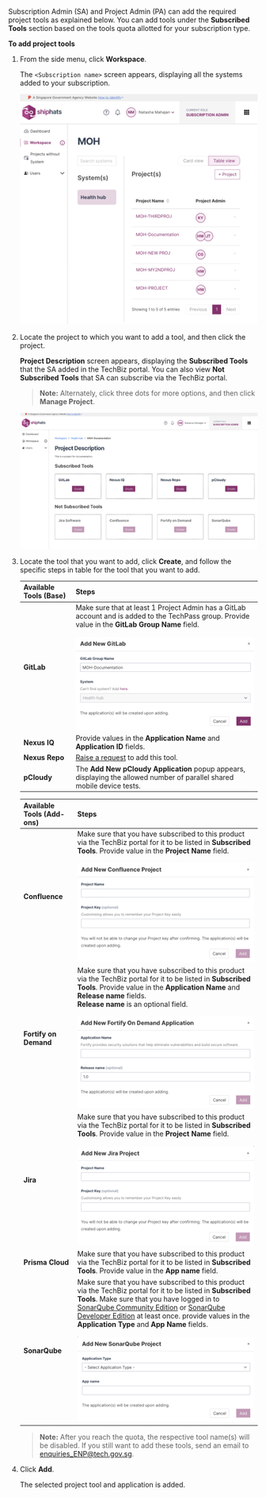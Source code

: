 Subscription Admin (SA) and Project Admin (PA) can add the required project tools as explained below. You can add tools under the **Subscribed Tools** section based on the tools quota allotted for your subscription type. 

**To add project tools**

1. From the side menu, click **Workspace**.
    
    The `<Subscription name>` screen appears, displaying all the systems added to your subscription.

    ![view systems](./images/view-systems.png)

1. Locate the project to which you want to add a tool, and then click the project.

    **Project Description** screen appears, displaying the **Subscribed Tools** that the SA added in the TechBiz portal. You can also view **Not Subscribed Tools** that SA can subscribe via the TechBiz portal.

    > **Note:** Alternately, click three dots for more options, and then click **Manage Project**.

    ![Project description](./images/project-description.png)

1. Locate the tool that you want to add, click **Create**, and follow the specific steps in table for the tool that you want to add.

    |Available Tools (Base)|Steps|
    |---|---|
    |**GitLab**|Make sure that at least 1 Project Admin has a GitLab account and is added to the TechPass group. Provide value in the **GitLab Group Name** field. <!--<br>If you cannot find your system in the drop-down list, follow the steps to [Declare a DGP System](declare-dgp-systems).--> <br><br>![Add GitLab](./images/tool-gitlab-add-new.png)
    |**Nexus IQ**|Provide values in the **Application Name** and **Application ID** fields.|
    |**Nexus Repo**|[Raise a request](https://docs.developer.tech.gov.sg/docs/ship-hats-support/raise-service-request/) to add this tool.
    |**pCloudy**|The **Add New pCloudy Application** popup appears, displaying the allowed number of parallel shared mobile device tests.|

    |Available Tools (Add-ons)|Steps|
    |---|---|
    |**Confluence**|Make sure that you have subscribed to this product via the TechBiz portal for it to be listed in **Subscribed Tools**. Provide value in the **Project Name** field. <br><br>![](./images/tool-confluence-add-new.png)
    |**Fortify on Demand**| Make sure that you have subscribed to this product via the TechBiz portal for it to be listed in **Subscribed Tools**. Provide value in the **Application Name** and **Release name** fields.<br>**Release name** is an optional field.<br><br> ![](./images/tool-fod-add-new.png)   
    |**Jira**|Make sure that you have subscribed to this product via the TechBiz portal for it to be listed in **Subscribed Tools**. Provide value in the **Project Name** field.<br><br>![](./images/tool-jira-add-new.png)
    |**Prisma Cloud**|Make sure that you have subscribed to this product via the TechBiz portal for it to be listed in **Subscribed Tools**. Provide value in the **App name** field.|
    |**SonarQube**|Make sure that you have subscribed to this product via the TechBiz portal for it to be listed in **Subscribed Tools**. Make sure that you have logged in to [SonarQube Community Edition](https://sonar.hats.stack.gov.sg/sonar) or [SonarQube Developer Edition](https://sonar1.hats.stack.gov.sg/sonar) at least once. provide values in the **Application Type** and **App Name** fields.<br><br>![](./images/tool-sonarqube-add-new.png)

    >**Note:** After you reach the quota, the respective tool name(s) will be disabled. If you still want to add these tools, send an email to [enquiries_ENP@tech.gov.sg](enquiries_ENP@tech.gov.sg).    

1. Click **Add**.   
    
    The selected project tool and application is added.
